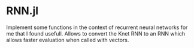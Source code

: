 # RNN.jl
Implement some functions in the context of recurrent neural networks for me that I found usefull.
Allows to convert the Knet RNN to an RNN which allows faster evaluation when called with vectors.
